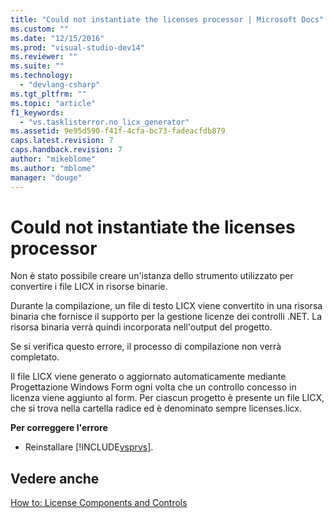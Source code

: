 ```yaml
---
title: "Could not instantiate the licenses processor | Microsoft Docs"
ms.custom: ""
ms.date: "12/15/2016"
ms.prod: "visual-studio-dev14"
ms.reviewer: ""
ms.suite: ""
ms.technology: 
  - "devlang-csharp"
ms.tgt_pltfrm: ""
ms.topic: "article"
f1_keywords: 
  - "vs.tasklisterror.no_licx_generator"
ms.assetid: 9e95d590-f41f-4cfa-bc73-fadeacfdb879
caps.latest.revision: 7
caps.handback.revision: 7
author: "mikeblome"
ms.author: "mblome"
manager: "douge"
---
```

# Could not instantiate the licenses processor
Non è stato possibile creare un'istanza dello strumento utilizzato per convertire i file LICX in risorse binarie.  
  
 Durante la compilazione, un file di testo LICX viene convertito in una risorsa binaria che fornisce il supporto per la gestione licenze dei controlli .NET.  La risorsa binaria verrà quindi incorporata nell'output del progetto.  
  
 Se si verifica questo errore, il processo di compilazione non verrà completato.  
  
 Il file LICX viene generato o aggiornato automaticamente mediante Progettazione Windows Form ogni volta che un controllo concesso in licenza viene aggiunto al form.  Per ciascun progetto è presente un file LICX, che si trova nella cartella radice ed è denominato sempre licenses.licx.  
  
 **Per correggere l'errore**  
  
-   Reinstallare [!INCLUDE[vsprvs](../code-quality/includes/vsprvs_md.md)].  
  
## Vedere anche  
 [How to: License Components and Controls](../Topic/How%20to:%20License%20Components%20and%20Controls.md)